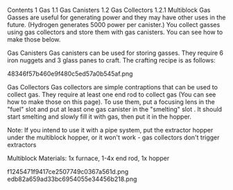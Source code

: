 Contents
1 Gas
1.1 Gas Canisters
1.2 Gas Collectors
1.2.1 Multiblock
Gas
Gasses are useful for generating power and they may have other uses in the future. (Hydrogen generates 5000 power per canister.) You collect gasses using gas collectors and store them with gas canisters. You can see how to make those below.

Gas Canisters
Gas canisters can be used for storing gasses. They require 6 iron nuggets and 3 glass panes to craft. The crafting recipe is as follows:

48346f57b460e9f480c5ed57a0b545af.png

Gas Collectors
Gas collectors are simple contraptions that can be used to collect gas. They require at least one end rod to collect gas (You can see how to make those on this page). To use them, put a focusing lens in the "fuel" slot and put at least one gas canister in the "smelting" slot . It should start smelting and slowly fill it with gas, then put it in the hopper.

Note: If you intend to use it with a pipe system, put the extractor hopper under the multiblock hopper, or it won't work - gas collectors don't trigger extractors

Multiblock
Materials: 1x furnace, 1-4x end rod, 1x hopper

f1245471f9417ce2507749c0367a561d.png edb82a659ad33bc6954055e34456b218.png